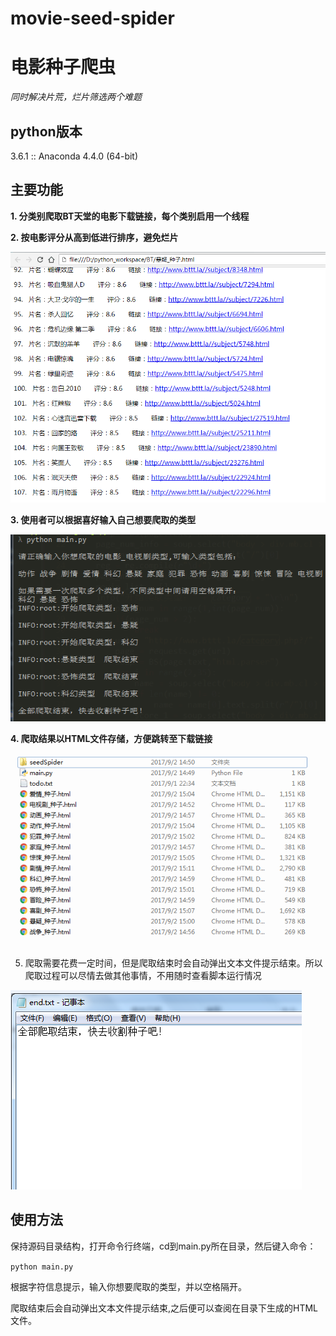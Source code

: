 # movie-seed-spider
# 电影种子爬虫
*同时解决片荒，烂片筛选两个难题*
## python版本
3.6.1 :: Anaconda 4.4.0 (64-bit)

## 主要功能
**1. 分类别爬取BT天堂的电影下载链接，每个类别启用一个线程**

**2. 按电影评分从高到低进行排序，避免烂片**

![screeshots_1](https://github.com/RecXI/movie-seed-spider/blob/master/screenshots/1.png)

**3. 使用者可以根据喜好输入自己想要爬取的类型**

![screeshots_2](https://github.com/RecXI/movie-seed-spider/blob/master/screenshots/2.png)

**4. 爬取结果以HTML文件存储，方便跳转至下载链接**

![screeshots_3](https://github.com/RecXI/movie-seed-spider/blob/master/screenshots/3.png)

5. 爬取需要花费一定时间，但是爬取结束时会自动弹出文本文件提示结束。所以爬取过程可以尽情去做其他事情，不用随时查看脚本运行情况

![screeshots_4](https://github.com/RecXI/movie-seed-spider/blob/master/screenshots/4.png)

## 使用方法
保持源码目录结构，打开命令行终端，cd到main.py所在目录，然后键入命令：

`python main.py`

根据字符信息提示，输入你想要爬取的类型，并以空格隔开。

爬取结束后会自动弹出文本文件提示结束,之后便可以查阅在目录下生成的HTML文件。
